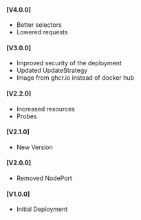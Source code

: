 #### [V4.0.0]
- Better selectors
- Lowered requests

#### [V3.0.0]
* Improved security of the deployment
* Updated UpdateStrategy
* Image from ghcr.io instead of docker hub

#### [V2.2.0]
* Increased resources
* Probes

#### [V2.1.0]
* New Version

#### [V2.0.0]
* Removed NodePort

#### [V1.0.0]
* Initial Deployment
